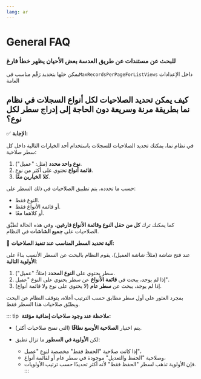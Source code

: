 ```yaml
---
lang: ar
---
```


# General FAQ
<ServerBaseURL/>

### للبحث عن مستندات عن طريق العدسة بعض الأحيان يظهر خطأ فارغ
يمكن حلها بتحديد رَقْم مناسب في`MaxRecordsPerPageForListViews` داخل الإعدادات العامة
<GlobalConfigOption option-code="value.info.maxRecordsPerPageForListViews" />

##  كيف يمكن تحديد الصلاحيات لكل أنواع السجلات في نظام نما بطريقة مرنة وسريعة دون الحاجة إلى إدراج سطر لكل نوع؟

✅ **الإجابة:**

في نظام نما، يمكنك تحديد الصلاحيات للسجلات باستخدام أحد الخيارات التالية داخل كل سطر صلاحية:

1. **نوع واحد محدد** (مثل: "عميل").
2. **قائمة أنواع** تحتوي على أكثر من نوع.
3. **كلا الخيارين معًا**.

حسب ما تحدده، يتم تطبيق الصلاحيات في ذلك السطر على:

* النوع فقط.
* أو قائمة الأنواع فقط.
* أو كلاهما معًا.

كما يمكنك ترك **كل من حقل النوع وقائمة الأنواع فارغين**، وفي هذه الحالة تُطبَّق الصلاحيات على **جميع الشاشات** في النظام.

🔽 **آلية تحديد السطر المناسب عند تنفيذ الصلاحيات:**

عند فتح شاشة (مثلاً: شاشة العميل)، يقوم النظام بالبحث عن السطر الأنسب بناءً على **الأولوية التالية**:

1. سطر يحتوي على **النوع المحدد** (مثلاً: "عميل").
2. إذا لم يوجد، يبحث في **قائمة الأنواع** عن سطر يحتوي على النوع "عميل".
3. إذا لم يوجد، يبحث عن **سطر عام** (لا يحتوي على نوع ولا قائمة أنواع).

بمجرد العثور على أول سطر مطابق حسب الترتيب أعلاه، يتوقف النظام عن البحث ويطبّق صلاحيات هذا السطر فقط.

::: tip ️ **ملاحظة عند وجود صلاحيات إضافية مؤقتة:**

* يتم اختيار **الصلاحية الأوسع نطاقًا** (التي تمنح صلاحيات أكثر).
* لكن **الأولوية في السطور** ما تزال تطبق:

    * إذا كانت صلاحية "الحفظ فقط" مخصصة لنوع "عميل"،
    * وصلاحية "الحفظ والتعديل" موجودة في سطر عام أو لقائمة أنواع،
    * فإن الأولوية تذهب لسطر "الحفظ فقط" لأنه أكثر تحديدًا حسب ترتيب الأولويات.
:::
